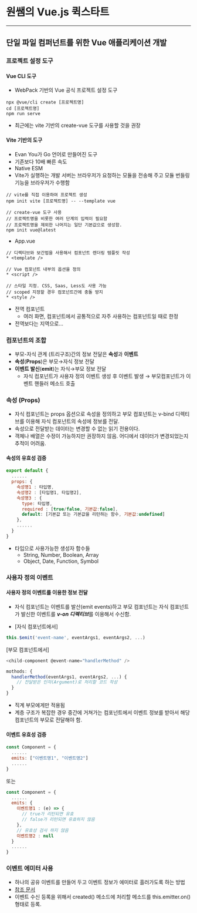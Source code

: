 # 원쌤의 Vue.js 퀵스타트
___
## 단일 파일 컴퍼넌트를 위한 Vue 애플리케이션 개발
### 프로젝트 설정 도구
#### Vue CLI 도구
* WebPack 기반의 Vue 공식 프로젝트 설정 도구
```cli
npx @vue/cli create [프로젝트명]
cd [프로젝트명]
npm run serve
```
* 최근에는 vite 기반의 create-vue 도구를 사용할 것을 권장
#### Vite 기반의 도구
* Evan You가 Go 언어로 만들어진 도구
* 기존보다 10배 빠른 속도
* Native ESM
* Vite가 실행하는 개발 서버는 브라우저가 요청하는 모듈을 전송해 주고 모듈 번들링 기능을 브라우저가 수행함
```
// vite를 직접 이용하여 프로젝트 생성
npm init vite [프로젝트명] -- --template vue

// create-vue 도구 사용
// 프로젝트명을 비롯한 여러 단계의 입력이 필요함
// 프로젝트명을 제외한 나머지는 일단 기본값으로 생성함.
npm init vue@latest
```
* App.vue
```vue
// 디렉티브와 보간법을 사용해서 컴포넌트 렌더링 템플릿 작성
* <template />

// Vue 컴포넌트 내부의 옵션을 정의
* <script />

// 스타일 지정. CSS, Saas, Less도 사용 가능
// scoped 지정할 경우 컴포넌트간에 충돌 방지
* <style />
```
* 전역 컴포넌트
  * 여러 화면, 컴포넌트에서 공통적으로 자주 사용하는 컴포넌트일 때로 한정
* 전역보다는 지역으로...
### 컴포넌트의 조합
* 부모-자식 관계 (트리구조)간의 정보 전달은 **속성**과 **이벤트**
* **속성**(**Props**)은 부모→자식 정보 전달
* **이벤트 발신**(**emit**)는 자식→부모 정보 전달
  * 자식 컴포넌트가 사용자 정의 이벤트 생성 후 이벤트 발생 → 부모컴포넌트가 이벤트 핸들러 메소드 호출
### 속성 (Props)
* 자식 컴포넌트는 props 옵션으로 속성을 정의하고 부모 컴포넌트는 v-bind 디렉티브를 이용해 자식 컴포넌트의 속성에 정보를 전달.
* 속성으로 전달받는 데이터는 변경할 수 없는 읽기 전용이다.
* 객체나 배열은 수정이 가능하지만 권장하지 않음. 어디에서 데이터가 변경되었는지 추적이 어려움.
#### 속성의 유효성 검증
```javascript
export default {
  ......
  props: {
    속성명1 : 타입명,
    속성명2 : [타입명1, 타입명2],
    속성명3 : {
      type: 타입명,
      required : [true/false, 기본값:false],
      default: [기본값 또는 기본값을 리턴하는 함수, 기본값:undefined]
    },
    ......
  }   
}
```
* 타입으로 사용가능한 생성자 함수들
  * String, Number, Boolean, Array
  * Object, Date, Function, Symbol
### 사용자 정의 이벤트
#### 사용자 정의 이벤트를 이용한 정보 전달
* 자식 컴포넌트는 이벤트를 발산(emit events)하고 부모 컴포넌트는 자식 컴포넌트가 발신한 이벤트를 ***v-on 디렉티브***를 이용해서 수신함.

* [자식 컴포넌트에서]
```javascript
this.$emit('event-name', eventArgs1, eventArgs2, ...)
```
[부모 컴포넌트에서]
```javascript
<child-component @event-name="handlerMethod" />

mothods: {
  handlerMethod(eventArgs1, eventArgs2, ...) {
    // 전달받은 인자(Argument)로 처리할 코드 작성
  }
}
```
* 직계 부모에게만 적용됨
* 계층 구조가 복잡한 경우 중간에 거쳐가는 컴포넌트에서 이벤트 정보를 받아서 해당 컴포넌트의 부모로 전달해야 함.
#### 이벤트 유효성 검증
```javascript
const Component = {
  ......
  emits: ["이벤트명1", "이벤트명2"]
  ......
}
```
또는
```javascript
const Component = {
  ......
  emits: {
    이벤트명1 : (e) => {
      // true가 리턴되면 유효
      // false가 리턴되면 유효하지 않음
    },
    // 유효성 검사 하지 않음
    이벤트명2 : null
  }
  ......
}
```
### 이벤트 에미터 사용
* 하나의 공유 이벤트를 만들어 두고 이벤트 정보가 에미터로 흘러가도록 하는 방법
* [참조 문서](https://github.com/developit/mitt)
* 이벤트 수신 등록을 위해서 created() 메소드에 처리할 메소드를 this.emitter.on() 형태로 등록.
